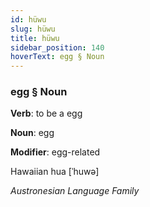 ```yaml
---
id: hüwu
slug: hüwu
title: hüwu
sidebar_position: 140
hoverText: egg § Noun
---
```


### egg § Noun

**Verb**: to be a egg

**Noun**: egg

**Modifier**: egg-related

Hawaiian hua [ˈhuwə]

*Austronesian Language Family*